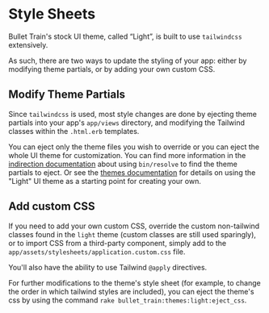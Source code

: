 # Style Sheets
Bullet Train's stock UI theme, called “Light”, is built to use `tailwindcss` extensively.

As such, there are two ways to update the styling of your app: either by modifying theme partials, or by adding your own custom CSS.

## Modify Theme Partials

Since `tailwindcss` is used, most style changes are done by ejecting theme partials into your app's `app/views` directory, and modifying the Tailwind classes within the `.html.erb` templates.

You can eject only the theme files you wish to override or you can eject the whole UI theme for customization. You can find more information in the [indirection documentation](indirection) about using `bin/resolve` to find the theme partials to eject. Or see the [themes documentation](themes) for details on using the "Light" UI theme as a starting point for creating your own.

## Add custom CSS 

If you need to add your own custom CSS, override the custom non-tailwind classes found in the `light` theme (custom classes are still used sparingly), or to import CSS from a third-party component, simply add to the `app/assets/stylesheets/application.custom.css` file.

You'll also have the ability to use Tailwind `@apply` directives.

For further modifications to the theme's style sheet (for example, to change the order in which tailwind styles are included), you can eject the theme's css by using the command `rake bullet_train:themes:light:eject_css`.